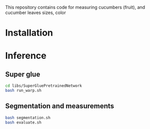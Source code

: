 This repository contains code for measuring cucumbers (fruit), and cucumber leaves sizes, color

# Installation

# Inference
## Super glue
```bash
cd libs/SuperGluePretrainedNetwork
bash run_warp.sh
```

## Segmentation and measurements
```bash
bash segmentation.sh
bash evaluate.sh
```



